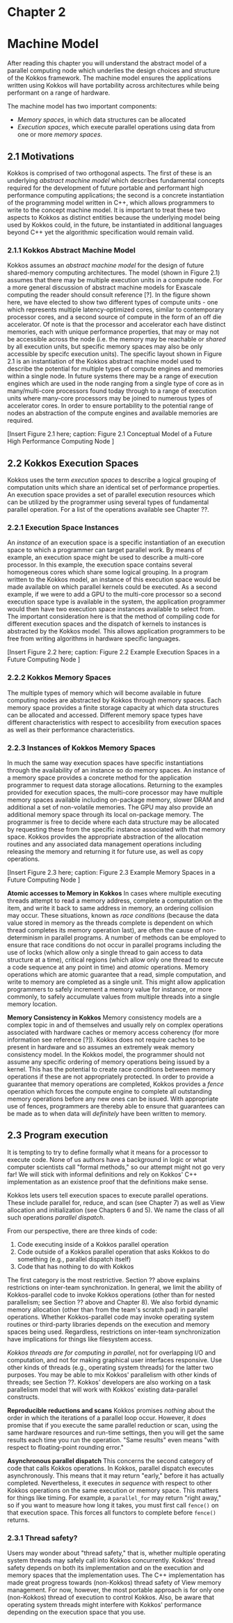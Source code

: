 # Chapter 2

# Machine Model

After reading this chapter you will understand the abstract model of a parallel computing node which underlies the design choices and structure of the Kokkos framework. The machine model ensures the applications written using Kokkos will have portability across architectures while being performant on a range of hardware.

The machine model has two important components:
* _Memory spaces_, in which data structures can be allocated
* _Execution spaces_, which execute parallel operations using data from one or more _memory spaces_.

## 2.1 Motivations

Kokkos is comprised of two orthogonal aspects. The first of these is an underlying
_abstract machine model_ which describes fundamental concepts required for the development of future portable and performant high performance computing applications; the second is a concrete instantiation of the programming model written in C++, which allows programmers to write to the concept machine model. It is important to treat these two aspects to Kokkos as distinct entities because the underlying model being used by Kokkos could, in the future, be instantiated in additional languages beyond C++ yet the algorithmic specification would remain valid.

### 2.1.1 Kokkos Abstract Machine Model
Kokkos assumes an _abstract machine model_ for the design of future shared-memory
computing architectures. The model (shown in Figure 2.1) assumes that there may be
multiple execution units in a compute node. For a more general discussion of abstract
machine models for Exascale computing the reader should consult reference [?]. In the
figure shown here, we have elected to show two different types of compute units - one
which represents multiple latency-optimized cores, similar to contemporary processor
cores, and a second source of compute in the form of an off die accelerator. Of note
is that the processor and accelerator each have distinct memories, each with unique
performance properties, that may or may not be accessible across the node (i.e. the
memory may be reachable or _shared_ by all execution units, but specific memory spaces
may also be only accessible by specifc execution units). The specific layout shown in
Figure 2.1 is an instantiation of the Kokkos abstract machine model used to describe the
potential for multiple types of compute engines and memories within a single node. In
future systems there may be a range of execution engines which are used in the node
ranging from a single type of core as in many/multi-core processors found today through
to a range of execution units where many-core processors may be joined to numerous
types of accelerator cores. In order to ensure portability to the potential range of nodes
an abstraction of the compute engines and available memories are required.

[Insert Figure 2.1 here; 
   caption: Figure 2.1 Conceptual Model of a Future High Performance Computing Node ]

## 2.2 Kokkos Execution Spaces
Kokkos uses the term _execution spaces_ to describe a logical grouping of computation units which share an identical set of performance properties. An execution space provides a set of parallel execution resources which can be utilized by the programmer using several types of fundamental parallel operation. For a list of the operations available see Chapter ??.

### 2.2.1 Execution Space Instances
An _instance_ of an execution space is a specific instantiation of an execution space to which a programmer can target parallel work. By means of example, an execution space might be used to describe a multi-core processor. In this example, the execution space contains several homogeneous cores which share some logical grouping. In a program written to the Kokkos model, an instance of this execution space would be made available on which parallel kernels could be executed. As a second example, if we were to add a GPU to the multi-core processor so a second execution space type is available in the system, the application programmer would then have two execution space instances available to select from. The important consideration here is that the method of compiling code for different execution spaces and the dispatch of kernels to instances is abstracted by the Kokkos model. This allows application programmers to be free from writing algorithms in hardware specific languages.

[Insert Figure 2.2 here; 
   caption: Figure 2.2 Example Execution Spaces in a Future Computing Node ]

### 2.2.2 Kokkos Memory Spaces
The multiple types of memory which will become available in future computing nodes are abstracted by Kokkos through memory spaces. Each memory space provides a finite storage capacity at which data structures can be allocated and accessed. Different memory space types have different characteristics with respect to accesibility from execution spaces as well as their performance characteristics.

### 2.2.3 Instances of Kokkos Memory Spaces
In much the same way execution spaces have specific instantiations through the availability of an instance so do memory spaces. An instance of a memory space provides a concrete method for the application programmer to request data storage allocations. Returning to the examples provided for execution spaces, the multi-core processor may have multiple memory spaces available including on-package memory, slower DRAM and additional a set of non-volatile memories. The GPU may also provide an additional memory space through its local on-package memory. The programmer is free to decide where each data structure may be allocated by requesting these from the specific instance associated with that memory space. Kokkos provides the appropriate abstraction of the allocation routines and any associated data management operations including releasing the memory and returning it for future use, as well as copy operations.

[Insert Figure 2.3 here; 
   caption: Figure 2.3 Example Memory Spaces in a Future Computing Node ]

**Atomic accesses to Memory in Kokkos** In cases where multiple executing threads attempt to read a memory address, complete a computation on the item, and write it back to same address in memory, an ordering collision may occur. These situations, known as _race conditions_ (because the data value stored in memory as the threads complete is dependent on which thread completes its memory operation last), are often the cause of non-determinism in parallel programs. A number of methods can be employed to ensure that race conditions do not occur in parallel programs including the use of locks (which allow only a single thread to gain access to data structure at a time), critical regions (which allow only one thread to execute a code sequence at any point in time) and _atomic_ operations. Memory operations which are atomic guarantee that a read, simple computation, and write to memory are completed as a single unit. This might allow application programmers to safely increment a memory value for instance, or more commonly, to safely accumulate values from multiple threads into a single memory location.

**Memory Consistency in Kokkos** Memory consistency models are a complex topic in and of themselves and usually rely on complex operations associated with hardware caches or memory access coherency (for more information see reference [?]). Kokkos does not require caches to be present in hardware and so assumes an extremely weak memory consistency model. In the Kokkos model, the programmer should not assume any specific ordering of memory operations being issued by a kernel. This has the potential to create race conditions between memory operations if these are not appropriately protected. In order to provide a guarantee that memory operations are completed, Kokkos provides a _fence_ operation which forces the compute engine to complete all outstanding memory operations before any new ones can be issued. With appropriate use of fences, programmers are thereby able to ensure that guarantees can be made as to when data will _definitely_ have been written to memory.

## 2.3 Program execution

It is tempting to try to define formally what it means for a processor to execute code. None of us authors have a background in logic or what computer scientists call "formal methods," so our attempt might not go very far! We will stick with informal definitions and rely on Kokkos' C++ implementation as an existence proof that the definitions make sense.

Kokkos lets users tell execution spaces to execute parallel operations. These include parallel for, reduce, and scan (see Chapter 7) as well as View allocation and initialization (see Chapters 6 and 5). We name the class of all such operations _parallel dispatch_.

From our perspective, there are three kinds of code:

1. Code executing inside of a Kokkos parallel operation
1. Code outside of a Kokkos parallel operation that asks Kokkos to do something (e.g., parallel dispatch itself)
1. Code that has nothing to do with Kokkos

The first category is the most restrictive. Section ?? above explains restrictions on inter-team synchronization. In general, we limit the ability of Kokkos-parallel code to invoke Kokkos operations (other than for nested parallelism; see Section ?? above and Chapter 8). We also forbid dynamic memory allocation (other than from the team's scratch pad) in parallel operations. Whether Kokkos-parallel code may invoke operating system routines or third-party libraries depends on the execution and memory spaces being used. Regardless, restrictions on inter-team synchronization have implications for things like filesystem access.

_Kokkos threads are for computing in parallel_, not for overlapping I/O and computation, and not for making graphical user interfaces responsive. Use other kinds of threads (e.g., operating system threads) for the latter two purposes. You may be able to mix Kokkos' parallelism with other kinds of threads; see Section ??. Kokkos' developers are also working on a task parallelism model that will work with Kokkos' existing data-parallel constructs. 

**Reproducible reductions and scans** Kokkos promises _nothing_ about the order in which the iterations of a parallel loop occur. However, it _does_ promise that if you execute the same parallel reduction or scan, using the same hardware resources and run-time settings, then you will get the same results each time you run the operation. "Same results" even means "with respect to floating-point rounding error."

**Asynchronous parallel dispatch** This concerns the second category of code that calls Kokkos operations. In Kokkos, parallel dispatch executes asynchronously. This means that it may return "early," before it has actually completed. Nevertheless, it executes _in sequence_ with respect to other Kokkos operations on the same execution or memory space. This matters for things like timing. For example, a `parallel_for` may return "right away," so if you want to measure how long it takes, you must first call `fence()` on that execution space. This forces all functors to complete before `fence()`
returns.

### 2.3.1 Thread safety?

Users may wonder about "thread safety," that is, whether multiple operating system threads may safely call into Kokkos concurrently. Kokkos' thread safety depends on both its implementation and on the execution and memory spaces that the implementation uses. The C++ implementation has made great progress towards (non-Kokkos) thread safety of View memory management. For now, however, the most portable approach is for only one (non-Kokkos) thread of execution to control Kokkos. Also, be aware that operating system threads might interfere with Kokkos' performance depending on the execution space that you use.



